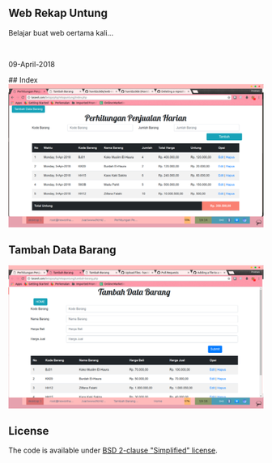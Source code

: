 ## Web Rekap Untung
<p>Belajar buat web oertama kali... </p>
<br>
<p>09-April-2018</p>
## Index
<div align="center">
<img src="https://github.com/havidzc0de/web-rekapuntung/blob/542abeb46a572ce8b1b4cbb8fa51c3e6ea22c850/2018-04-09-191412_1366x768_scrot.png">
</div>

## Tambah Data Barang
<div align="center">
<img src="https://raw.githubusercontent.com/havidzc0de/web-rekapuntung/542abeb46a572ce8b1b4cbb8fa51c3e6ea22c850/2018-04-09-191642_1366x768_scrot.png"></div>

## License
The code is available under [BSD 2-clause "Simplified" license](LICENSE).

